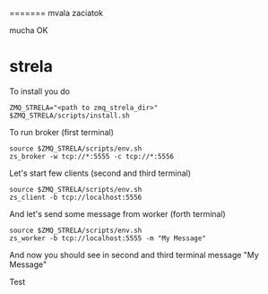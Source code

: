 =======
mvala zaciatok

mucha OK

strela
======

To install you do

    ZMQ_STRELA="<path to zmq_strela_dir>"
    $ZMQ_STRELA/scripts/install.sh

To run broker (first terminal)

    source $ZMQ_STRELA/scripts/env.sh
    zs_broker -w tcp://*:5555 -c tcp://*:5556

Let's start few clients (second and third terminal)

    source $ZMQ_STRELA/scripts/env.sh
    zs_client -b tcp://localhost:5556

And let's send some message from worker (forth terminal)

    source $ZMQ_STRELA/scripts/env.sh
    zs_worker -b tcp://localhost:5555 -m "My Message"

And now you should see in second and third terminal message "My Message"

Test
